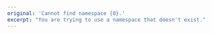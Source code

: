 ```yaml
---
original: 'Cannot find namespace {0}.'
excerpt: "You are trying to use a namespace that doesn't exist."
---
```

